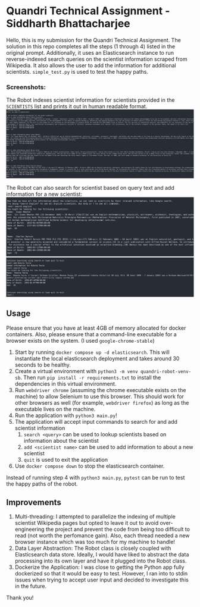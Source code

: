 # Quandri Technical Assignment - Siddharth Bhattacharjee
Hello, this is my submission for the Quandri Technical Assignment. The solution in this repo 
completes all the steps (1 through 4) listed in the original prompt. Additionally, it uses an Elasticsearch instance to run reverse-indexed search queries on the scientist information scraped from Wikipedia. It also allows the user to add the information for additional scientists. `simple_test.py` is used to test the happy paths.

### Screenshots: 
The Robot indexes scientist information for scientists provided in the `SCIENTISTS` list and prints it out in human readable format.
![Output Scientist information](demo/1.png)

The Robot can also search for scientist based on query text and add information for a new scientist: 
![Query for English Scientists](demo/2.png)
![Add Info for Nikola Tesla](demo/3.png)

## Usage
Please ensure that you have at least 4GB of memory allocated for docker containers. Also, please ensure that a command-line executable for a browser exists on the system. (I used `google-chrome-stable`)

1. Start by running `docker compose up -d elasticsearch`. This will instantiate the local elasticsearch deployment and takes around 30 seconds to be healthy. 
2. Create a virtual environment with `python3 -m venv quandri-robot-venv-sb`. Then run `pip install -r requirements.txt` to install the dependencies in this virtual environment. 
3. Run `webdriver chrome` (assuming the chrome executable exists on the machine) to allow Selenium to use this browser. This should work for other browsers as well (for example, `webdriver firefox`) as long as the executable lives on the machine. 
4. Run the application with `python3 main.py`! 
5. The application will accept input commands to search for and add scientist information
    1. `search <query>` can be used to lookup scientists based on information about the scientist 
    2. `add <scientist name>` can be used to add information to about a new scientist
    3. `quit` is used to exit the application
6. Use `docker compose down` to stop the elasticsearch container.

Instead of running step 4 with `python3 main.py`, `pytest` can be run to test the happy paths of the robot.

## Improvements
1. Multi-threading: I attempted to parallelize the indexing of multiple scientist Wikipedia pages but opted to leave it out to avoid over-engineering the project and prevent the code from being too difficult to read (not worth the perfomance gain). Also, each thread needed a new browser instance which was too much for my machine to handle! 
2. Data Layer Abstraction: The Robot class is closely coupled with Elasticsearch data store. Ideally, I would have liked to abstract the data processing into its own layer and have it plugged into the Robot class. 
3. Dockerize the Application: I was close to getting the Python app fully dockerized so that it would be easy to test. However, I ran into to stdin issues when trying to accept user input and decided to investigate this in the future. 

Thank you! 